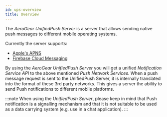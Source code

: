 ```yaml
---
id: ups-overview
title: Overview
---
```


The _AeroGear UnifiedPush Server_ is a server that allows sending native push messages to different mobile operating systems. 

Currently the server supports:
* [Apple's APNS](https://developer.apple.com/go/?id=push-notifications)
* [Firebase Cloud Messaging](https://firebase.google.com/)

By using the _AeroGear UnifiedPush Server_ you will get a unified _Notification Service API_ to the above mentioned _Push Network Services_.
When a push message request is sent to the UnifiedPush Server, it is internally translated into the format of these 3rd party networks. 
This gives a server the ability to send Push notifications to different mobile platforms.

:::note
When using the _UnifiedPush Server_, please keep in mind that Push notification is a signalling mechanism and that it is not suitable to be used as a data carrying system (e.g. use in a chat application).
:::
